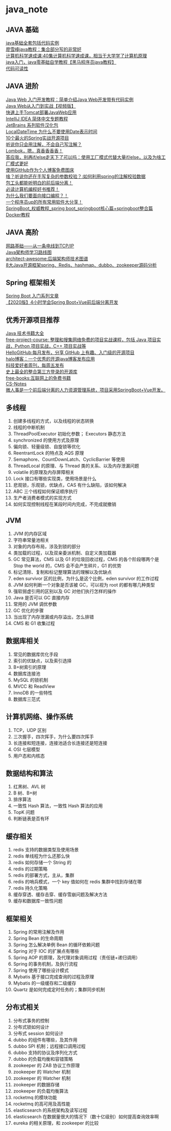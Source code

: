# java_note
## JAVA 基础
[java基础全套包括代码实例](https://www.nowcoder.com/tutorial/10001/5fc0c07cd9d44e66b3baafd76f1f5b9f)  
[廖雪峰java教程：集合部分写的非常好](https://www.liaoxuefeng.com/wiki/1252599548343744)  
[计算机科学速成课:40集计算机科学速成课，相当于大学学了计算机原理](https://www.bilibili.com/video/av21376839/)  
[java入门，java零基础自学教程【黑马程序员java教程】](https://www.bilibili.com/video/av80585971)  
[代码可读性](https://github.com/CyC2018/CS-Notes/blob/master/notes/%E4%BB%A3%E7%A0%81%E5%8F%AF%E8%AF%BB%E6%80%A7.md)  

## JAVA 进阶
[Java Web 入门开发教程：简单介绍Java Web开发带有代码实例](https://github.com/skyline75489/Heart-First-JavaWeb)  
[Java Web从入门到实战【视频版】](https://space.bilibili.com/434617924/video)  
[快速上手Tomcat部署JavaWeb应用](https://www.bilibili.com/video/av78375180)  
[IntelliJ IDEA 简体中文专题教程](https://github.com/judasn/IntelliJ-IDEA-Tutorial)  
[JetBrains 系列软件汉化包](https://github.com/pingfangx/TranslatorX)  
[LocalDateTime 为什么不要使用Date表示时间](https://www.bilibili.com/read/cv4209561)  
[10个最火的Spring实战开源项目](https://www.bilibili.com/video/av92191212)  
[听说你只会用注解，不会自己写注解？](https://www.bilibili.com/read/cv4802402)  
[Lombok，嗯，真香香香香！](https://www.bilibili.com/read/cv4316739)  
[答应我，别再if/else走天下了可以吗：使用工厂模式代替大量if/else，以及为啥工厂模式更好](https://www.bilibili.com/read/cv4257620)  
[使用GitHub作为个人博客免费图床](https://www.bilibili.com/read/cv4065587)  
[啥？听说你还在手写复杂的参数校验？:如何利用spring的注解校验数据](https://www.bilibili.com/read/cv4308221)  
[包工头都能听明白的前后端分离！](https://www.bilibili.com/video/av90077218)  
[必读计算机编程好书推荐！](https://www.bilibili.com/video/av80660080)  
[为什么我们要面向接口编程？！](https://www.bilibili.com/read/cv4960817)  
[一个程序员up的所有常用软件大分享！](https://www.bilibili.com/video/av87731293)  
[SpringBoot_权威教程_spring boot_springboot核心篇+springboot整合篇](https://www.bilibili.com/video/av38657363)  
[Docker教程](https://www.bilibili.com/video/av81869326)  

## JAVA 高阶
[网路基础——从一条电线到TCP/IP](https://www.bilibili.com/video/av87680753)  
[Java架构师学习路线图](https://www.processon.com/view/link/5cb6c8a4e4b059e209fbf369#map)  
[architect-awesome:后端架构师技术图谱](https://github.com/xingshaocheng/architect-awesome)  
[8大Java开源框架spring、Redis、hashmap、dubbo、zookeeper源码分析](https://www.bilibili.com/video/av78794016)  


## Spring 框架相关
[Spring Boot 入门系列文章](http://www.ityouknow.com/spring-boot.html)  
[【2020版】4小时学会Spring Boot+Vue前后端分离开发](https://www.bilibili.com/video/av85793766?p=1)  

## 优秀开源项目推荐
[Java 技术书籍大全](https://github.com/sorenduan/awesome-java-books)  
[
free-project-course: 整理和搜集网络免费的项目实战课程，包括 Java 项目实战，Python 项目实战，C++ 项目实战等](https://github.com/resumejob/free-project-course)  
[HelloGitHub:每月发布，分享 GitHub 上有趣、入门级的开源项目](https://github.com/521xueweihan/HelloGitHub)  
[halo博客：一个优秀的开源java博客发布应用](https://github.com/halo-dev/halo)  
[科技爱好者周刊，每周五发布](https://github.com/ruanyf/weekly)  
[史上最全的整合第三方登录的开源库](https://github.com/justauth/JustAuth)  
[free-books:互联网上的免费书籍](https://github.com/ruanyf/free-books)  
[CS-Notes](https://github.com/CyC2018/CS-Notes)  
[微人事是一个前后端分离的人力资源管理系统，项目采用SpringBoot+Vue开发。](https://github.com/paigupai/vhr)  

## 多线程
1. 创建多线程的方式，以及线程的状态转换
2. 线程的中断机制
3. ThreadPoolExecutor 初始化参数； Executors 静态方法
4. synchronized 的使用方式及原理
5. 偏向锁、轻量级锁、自旋锁等优化
6. ReentrantLock 的特点及 AQS 原理
7. Semaphore、CountDownLatch、CyclicBarrier 等使用
8. ThreadLocal 的原理、与 Thread 类的关系、以及内存泄漏问题
9. volatile 的原理及内存屏障相关
10. Lock 接口有哪些实现类，使用场景是什么
11. 悲观锁，乐观锁，优缺点，CAS 有什么缺陷，该如何解决
12. ABC 三个线程如何保证顺序执行
13. 生产者消费者模式的实现方式
14. 如何实现控制线程在某段时间内完成，不完成就撤销

## JVM
1. JVM 的内存区域
2. 字符串常量池相关
3. 对象的内存布局，涉及到锁的部分
4. 类加载的过程，以及双亲委派机制、自定义类加载器
5. GC 常见算法，CMS 以及 G1 的垃圾回收过程，CMS 的各个阶段哪两个是 Stop the world 的，CMS 会不会产生碎片，G1 的优势
6. 标记清除、复制和标记整理算法的理解以及优缺点
7. eden survivor 区的比例，为什么是这个比例，eden survivor 的工作过程
8. JVM 如何判断一个对象是否该被 GC，可以视为 root 的都有哪几种类型
9. 强软弱虚引用的区别以及 GC 对他们执行怎样的操作
10. Java 是否可以 GC 直接内存
11. 常用的 JVM 调优参数
12. GC 优化的步骤
13. 当出现了内存泄漏或内存溢出，怎么排错
14. CMS 和 G1 收集过程

## 数据库相关
1. 常见的数据库优化手段
2. 索引的优缺点，以及索引选择
3. B+树索引的原理
4. 数据库连接池
5. MySQL 的锁机制
6. MVCC 和 ReadView
7. InnoDB 的一些特性
8. 数据库三范式

## 计算机网络、操作系统
1. TCP，UDP 区别
2. 三次握手，四次挥手，为什么要四次挥手
3. 长连接和短连接，连接池适合长连接还是短连接
4. OSI 七层模型
5. 用户态和内核态

## 数据结构和算法
1. 红黑树、AVL 树
2. B 树、B+树
3. 排序算法
4. 一致性 Hash 算法，一致性 Hash 算法的应用
5. TopK 问题
6. 判断链表是否有环

## 缓存相关
1. redis 支持的数据类型及使用场景
2. redis 单线程为什么还那么快
3. redis 如何存储一个 String 的
4. redis 的过期策略
5. redis 的部署方式，主从，集群
6. redis 的哨兵模式，一个 key 值如何在 redis 集群中找到存储在哪
7. redis 持久化策略
8. 缓存穿透、缓存击穿、缓存雪崩问题及解决方法
9. 缓存和数据库一致性问题

## 框架相关
1. Spring 的常用注解及作用
2. Spring Bean 的生命周期
3. Spring 怎么解决单例 Bean 的循环依赖问题
4. Spring 对于 IOC 的扩展点有哪些
5. Spring AOP 的原理，及代理对象调用过程（责任链+递归调用）
6. Spring 的事务机制，及执行流程
7. Spring 使用了哪些设计模式
8. Mybatis 基于接口完成查询的过程及原理
9. Mybatis 的一级缓存和二级缓存
10. Quartz 是如何完成定时任务的；集群同步机制

## 分布式相关
1. 分布式事务的控制
2. 分布式锁如何设计
3. 分布式 session 如何设计
4. dubbo 的组件有哪些，及其作用
5. dubbo SPI 机制；远程接口调用过程
6. dubbo 支持的协议及序列化方式
7. dubbo 的负载均衡和容错策略
8. zookeeper 的 ZAB 协议工作原理
9. zookeeper 的 Watcher 机制
10. zookeeper 的 Watcher 机制
11. zookeeper 的数据存储
12. zookeeper 的负载均衡算法
13. rocketmq 的模块功能
14. rocketmq 的高可用及高性能
15. elasticsearch 的系统架构及读写过程
16. elasticsearch 在数据量很大的情况下（数十亿级别）如何提高查询效率啊
17. eureka 的相关原理，和 zookeeper 的比较
